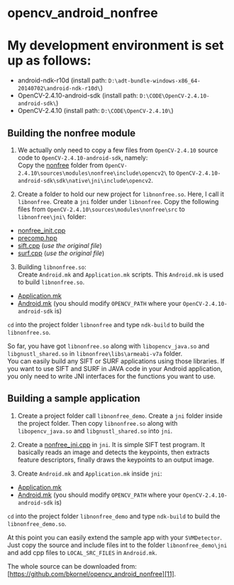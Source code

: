 # opencv_android_nonfree

My development environment is set up as follows:
================================================

- android-ndk-r10d (install path: `D:\adt-bundle-windows-x86_64-20140702\android-ndk-r10d\`)
- OpenCV-2.4.10-android-sdk (install path: `D:\CODE\OpenCV-2.4.10-android-sdk\`)
- OpenCV-2.4.10 (install path: `D:\CODE\OpenCV-2.4.10\`)

Building the nonfree module
---------------------------

 1. We actually only need to copy a few files from `OpenCV-2.4.10` source code to `OpenCV-2.4.10-android-sdk`, namely:<br />
 Copy the [nonfree][1] folder from `OpenCV-2.4.10\sources\modules\nonfree\include\opencv2\` to `OpenCV-2.4.10-android-sdk\sdk\native\jni\include\opencv2`.

 2. Create a folder to hold our new project for `libnonfree.so`. Here, I call it `libnonfree`. Create a `jni` folder under `libnonfree`. Copy the following files from `OpenCV-2.4.10\sources\modules\nonfree\src` to `libnonfree\jni\` folder:
 
 - [nonfree_init.cpp][2]
 - [precomp.hpp][3]
 - [sift.cpp][4] (*use the original file*)
 - [surf.cpp][5] (*use the original file*)
 
 3. Building `libnonfree.so`:<br />
 Create `Android.mk` and `Application.mk` scripts. This `Android.mk` is used to build `libnonfree.so`.
 
 - [Application.mk][6]
 - [Android.mk][7] (you should modify `OPENCV_PATH` where your `OpenCV-2.4.10-android-sdk` is)

 `cd` into the project folder `libnonfree` and type `ndk-build` to build the `libnonfree.so`.
  
So far, you have got `libnonfree.so` along with `libopencv_java.so` and `libgnustl_shared.so` in `libnonfree\libs\armeabi-v7a` folder.<br/>
You can easily build any SIFT or SURF applications using those libraries. If you want to use SIFT and SURF in JAVA code in your Android application, you only need to write JNI interfaces for the functions you want to use.

Building a sample application
-----------------------------

 1. Create a project folder call `libnonfree_demo`. Create a `jni` folder inside the project folder. Then copy `libnonfree.so` along with `libopencv_java.so` and `libgnustl_shared.so` into `jni`. 
 
 2. Create a [nonfree_jni.cpp][8] in `jni`. It is simple SIFT test program. It basically reads an image and detects the keypoints, then extracts feature descriptors, finally draws the keypoints to an output image.

 3. Create `Android.mk` and `Application.mk` inside `jni`:
 
 - [Application.mk][9]
 - [Android.mk][10] (you should modify `OPENCV_PATH` where your `OpenCV-2.4.10-android-sdk` is)

 `cd` into the project folder `libnonfree_demo` and type `ndk-build` to build the `libnonfree_demo.so`.

At this point you can easily extend the sample app with your `SVMDetector`. Just copy the source and include files int to the folder `libnonfree_demo\jni` and add cpp files to `LOCAL_SRC_FILES` in `Android.mk`.

The whole source can be downloaded from: [https://github.com/bkornel/opencv_android_nonfree][11].
 
  [1]: https://github.com/bkornel/opencv_android_nonfree/tree/master/_copy_to_opencv_sdk
  [2]: https://github.com/bkornel/opencv_android_nonfree/blob/master/libnonfree/jni/nonfree_init.cpp
  [3]: https://github.com/bkornel/opencv_android_nonfree/blob/master/libnonfree/jni/precomp.hpp
  [4]: https://github.com/bkornel/opencv_android_nonfree/blob/master/libnonfree/jni/sift.cpp
  [5]: https://github.com/bkornel/opencv_android_nonfree/blob/master/libnonfree/jni/surf.cpp
  [6]: https://github.com/bkornel/opencv_android_nonfree/blob/master/libnonfree/jni/Application.mk
  [7]: https://github.com/bkornel/opencv_android_nonfree/blob/master/libnonfree/jni/Android.mk
  [8]: https://github.com/bkornel/opencv_android_nonfree/blob/master/libnonfree_demo/jni/nonfree_jni.cpp
  [9]: https://github.com/bkornel/opencv_android_nonfree/blob/master/libnonfree_demo/jni/Application.mk
  [10]: https://github.com/bkornel/opencv_android_nonfree/blob/master/libnonfree_demo/jni/Android.mk
  [11]: https://github.com/bkornel/opencv_android_nonfree
  
